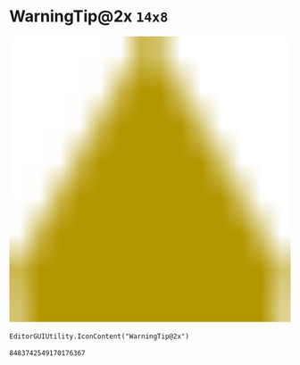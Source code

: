 # WarningTip@2x `14x8`
<img src="/img/WarningTip@2x.png" width=512 height=512>

``` CSharp
EditorGUIUtility.IconContent("WarningTip@2x")
```
```
8483742549170176367
```
